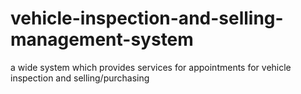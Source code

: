 # vehicle-inspection-and-selling-management-system
a wide system which provides services for appointments for vehicle inspection and selling/purchasing
